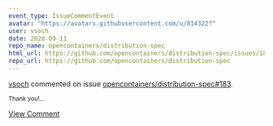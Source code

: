 ```yaml
---
event_type: IssueCommentEvent
avatar: "https://avatars.githubusercontent.com/u/814322?"
user: vsoch
date: 2020-09-11
repo_name: opencontainers/distribution-spec
html_url: https://github.com/opencontainers/distribution-spec/issues/183
repo_url: https://github.com/opencontainers/distribution-spec
---
```


<a href='https://github.com/vsoch' target='_blank'>vsoch</a> commented on issue <a href='https://github.com/opencontainers/distribution-spec/issues/183' target='_blank'>opencontainers/distribution-spec#183</a>.

<small>Thank you!...</small>

<a href='https://github.com/opencontainers/distribution-spec/issues/183' target='_blank'>View Comment</a>